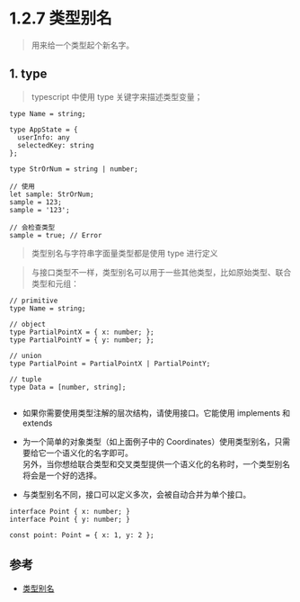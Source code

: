 # 1.2.7 类型别名

>用来给一个类型起个新名字。

## 1. type

>typescript 中使用 type 关键字来描述类型变量；

```
type Name = string;

type AppState = {
  userInfo: any
  selectedKey: string
};

type StrOrNum = string | number;

// 使用
let sample: StrOrNum;
sample = 123;
sample = '123';

// 会检查类型
sample = true; // Error

```

>类型别名与字符串字面量类型都是使用 type 进行定义

>与接口类型不一样，类型别名可以用于一些其他类型，比如原始类型、联合类型和元组：


```
// primitive
type Name = string;

// object
type PartialPointX = { x: number; };
type PartialPointY = { y: number; };

// union
type PartialPoint = PartialPointX | PartialPointY;

// tuple
type Data = [number, string];


```

>
- 如果你需要使用类型注解的层次结构，请使用接口。它能使用 implements 和 extends
- 为一个简单的对象类型（如上面例子中的 Coordinates）使用类型别名，只需要给它一个语义化的名字即可。  
另外，当你想给联合类型和交叉类型提供一个语义化的名称时，一个类型别名将会是一个好的选择。


- 与类型别名不同，接口可以定义多次，会被自动合并为单个接口。
```
interface Point { x: number; }
interface Point { y: number; }

const point: Point = { x: 1, y: 2 };
```

## 参考
- [类型别名](https://jkchao.github.io/typescript-book-chinese/typings/overview.html#%E7%B1%BB%E5%9E%8B%E5%88%AB%E5%90%8D)
